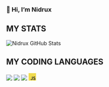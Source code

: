 ### 👋 Hi, I’m Nidrux

## MY STATS
![Nidrux GitHub Stats](https://github-readme-stats.vercel.app/api?username=nidrux&show_icons=true)

## MY CODING LANGUAGES
<img height="20" src="https://raw.githubusercontent.com/rhoit/mode-icons/dump/icons/sass.png">
<img height="20" src="https://raw.githubusercontent.com/rhoit/mode-icons/dump/icons/css.png">
<img height="20" src="https://raw.githubusercontent.com/rhoit/mode-icons/dump/icons/html.png">
<img height="20" src="https://raw.githubusercontent.com/github/explore/80688e429a7d4ef2fca1e82350fe8e3517d3494d/topics/javascript/javascript.png">
<!---
Nidrux/Nidrux is a ✨ special ✨ repository because its `README.md` (this file) appears on your GitHub profile.
You can click the Preview link to take a look at your changes.
--->

